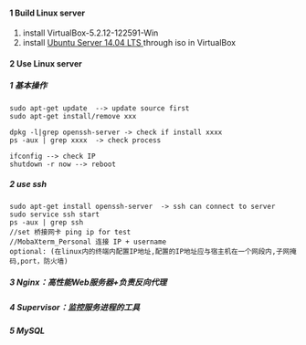 #### 1 Build Linux server

1. install VirtualBox-5.2.12-122591-Win 
2. install [Ubuntu Server 14.04 LTS ](http://www.ubuntu.com/download/server) through iso in VirtualBox

#### 2 Use Linux server

##### 	1 基本操作

```
sudo apt-get update  --> update source first
sudo apt-get install/remove xxx

dpkg -l|grep openssh-server -> check if install xxxx
ps -aux | grep xxxx  -> check process

ifconfig --> check IP
shutdown -r now --> reboot
```

##### 	2 use ssh

```
sudo apt-get install openssh-server  -> ssh can connect to server
sudo service ssh start
ps -aux | grep ssh
//set 桥接网卡 ping ip for test
//MobaXterm_Personal 连接 IP + username
optional: (在linux内的终端内配置IP地址,配置的IP地址应与宿主机在一个网段内,子网掩码,port，防火墙)
```

##### 	3 Nginx：高性能Web服务器+负责反向代理

##### 	4 Supervisor：监控服务进程的工具

##### 	5 MySQL